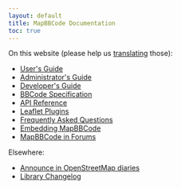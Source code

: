 ```yaml
---
layout: default
title: MapBBCode Documentation
toc: true
---
```


On this website (please help us [translating](https://github.com/MapBBCode/mapbbcode.github.iohttps://github.com/MapBBCode/mapbbcode.github.io) those):

* [User's Guide](guide.html)
* [Administrator's Guide](admin.html)
* [Developer's Guide](tutorial.html)
* [BBCode Specification](bbcode.html)
* [API Reference](api.html)
* [Leaflet Plugins](leaflet.html)
* [Frequently Asked Questions](faq.html)
* [Embedding MapBBCode](embedding.html)
* [MapBBCode in Forums](forums.html)

Elsewhere:

* [Announce in OpenStreetMap diaries](http://www.openstreetmap.org/user/Zverik/diary/20291)
* [Library Changelog](https://github.com/MapBBCode/mapbbcode/blob/master/CHANGELOG.md)
